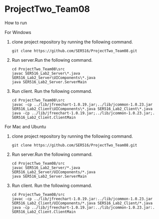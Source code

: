 # ProjectTwo_Team08

How to run

For Windows

1. clone project repository by running the following command.
	```
	git clone https://github.com/SER516/ProjectTwo_Team08.git
    ```
2. Run server.Run the following command.
	```
    cd ProjectTwo_Team08\src
   	javac SER516_Lab2_Server\*.java SER516_Lab2_Server\UIComponents\*.java 
   	java SER516_Lab2_Server.ServerMain
    ```
3. Run client. Run the following command.
	```
	cd ProjectTwo_Team08\src
	javac -cp ../lib/jfreechart-1.0.19.jar;../lib/jcommon-1.0.23.jar SER516_Lab2_Client\UIComponents\*.java SER516_Lab2_Client\*.java
    java -cp ../lib/jfreechart-1.0.19.jar;../lib/jcommon-1.0.23.jar;. SER516_Lab2_Client.ClientMain
    ```
    
For Mac and Ubuntu

1. clone project repository by running the following command.
	```
	git clone https://github.com/SER516/ProjectTwo_Team08.git
    ```
    
2. Run server.Run the following command.
	```
    cd ProjectTwo_Team08/src
    javac SER516_Lab2_Server/*.java SER516_Lab2_Server/UIComponents/*.java 
    java SER516_Lab2_Server.ServerMain
    ```
    
3. Run client. Run the following command.
	```
	cd ProjectTwo_Team08/src
    javac -cp ../lib/jfreechart-1.0.19.jar:../lib/jcommon-1.0.23.jar SER516_Lab2_Client/UIComponents/*.java SER516_Lab2_Client/*.java
    java -cp ../lib/jfreechart-1.0.19.jar:../lib/jcommon-1.0.23.jar:. SER516_Lab2_Client.ClientMain
    ```